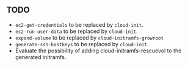 ## TODO ##

* `ec2-get-credentials` to be replaced by `cloud-init`.
* `ec2-run-user-data` to be replaced by `cloud-init`.
* `expand-volume` to be replaced by `cloud-initramfs-growroot`
* `generate-ssh-hostkeys` to be replaced by `cloud-init`.
* Evaluate the possibility of adding cloud-initramfs-rescuevol to the generated initramfs.
